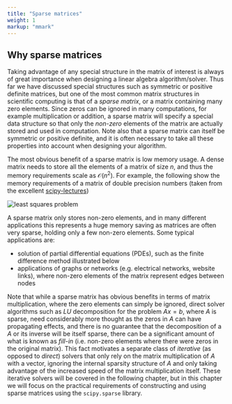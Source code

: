 ```yaml
---
title: "Sparse matrices"
weight: 1 
markup: "mmark"
---
```


## Why sparse matrices

Taking advantage of any special structure in the matrix of interest is always of great 
importance when designing a linear algebra algorithm/solver. Thus far we have discussed 
special structures such as symmetric or positive definite matrices, but one of the most 
common matrix structures in scientific computing is that of a *sparse matrix*, or a 
matrix containing many zero elements. Since zeros can be ignored in many computations, 
for example multiplication or addition, a sparse matrix will specify a special data 
structure so that only the *non-zero* elements of the matrix are actually stored and 
used in computation. Note also that a sparse matrix can itself be symmetric or positive 
definite, and it is often necessary to take all these properties into account when 
designing your algorithm.

The most obvious benefit of a sparse matrix is low memory usage. A dense matrix needs to 
store all the elements of a matrix of size $n$, and thus the memory requirements scale 
as $\mathcal{O}(n^2)$. For example, the following show the memory requirements of a 
matrix of double precision numbers (taken from the excellent 
[scipy-lectures](http://scipy-lectures.org/advanced/scipy_sparse/introduction.html#why-sparse-matrices)) 


![least squares problem](/scientific-computing/images/unit_02/sparse_versus_dense.svg)

A sparse matrix only stores non-zero elements, and in many different applications this 
represents a huge memory saving as matrices are often very sparse, holding only a few 
non-zero elements. Some typical applications are:

- solution of partial differential equations (PDEs), such as the finite difference 
  method illustrated below
- applications of graphs or networks (e.g. electrical networks, website links), where 
  non-zero elements of the matrix represent edges between nodes


Note that while a sparse matrix has obvious benefits in terms of matrix multiplication, 
where the zero elements can simply be ignored, direct solver algorithms such as $LU$ 
decomposition for the problem $Ax = b$, where $A$ is sparse, need considerably more 
thought as the zeros in $A$ can have propagating effects, and there is no guarantee that 
the decomposition of a $A$ or its inverse will be itself sparse, there can be a 
significant amount of what is known as *fill-in* (i.e. non-zero elements where there 
were zeros in the original matrix). This fact motivates a separate class of *iterative* 
(as opposed to *direct*) solvers that only rely on the matrix multiplication of $A$ with 
a vector, ignoring the internal sparsity structure of $A$ and only taking advantage of 
the increased speed of the matrix multiplication itself. These iterative solvers will be 
covered in the following chapter, but in this chapter we will focus on the practical 
requirements of constructing and using sparse matrices using the `scipy.sparse` library.

